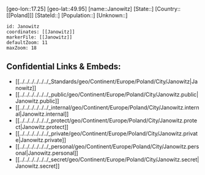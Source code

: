 ﻿---
location: [49.95,17.25]
mapzoom: [7,12] 
mapmarker: city 
type: City
tags:
- geo/City


SpocWebEntityId: 31161
isDeleted: false
confidential: public

---
[geo-lon::17.25]
[geo-lat::49.95]
[name::Janowitz]
[State::]
[Country::[[Poland]]]
[StateId::]
[Population::]
[Unknown::]


```leaflet
id: Janowitz
coordinates: [[Janowitz]]
markerFile: [[Janowitz]]
defaultZoom: 11 
maxZoom: 18
```


## Confidential Links & Embeds: 
- [[../../../../../../_Standards/geo/Continent/Europe/Poland/City/Janowitz|Janowitz]] 
- [[../../../../../../_public/geo/Continent/Europe/Poland/City/Janowitz.public|Janowitz.public]] 
- [[../../../../../../_internal/geo/Continent/Europe/Poland/City/Janowitz.internal|Janowitz.internal]] 
- [[../../../../../../_protect/geo/Continent/Europe/Poland/City/Janowitz.protect|Janowitz.protect]] 
- [[../../../../../../_private/geo/Continent/Europe/Poland/City/Janowitz.private|Janowitz.private]] 
- [[../../../../../../_personal/geo/Continent/Europe/Poland/City/Janowitz.personal|Janowitz.personal]] 
- [[../../../../../../_secret/geo/Continent/Europe/Poland/City/Janowitz.secret|Janowitz.secret]] 
